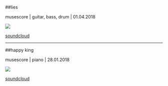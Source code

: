 ##lies

musescore | guitar, bass, drum | 01.04.2018

<img id="icon" src="@DIR_IMAGES@icon_sounds_lies.png"/>

[soundcloud](https://soundcloud.com/tom-tsagk/lies)

---

##happy king

musescore | piano | 28.01.2018

<img id="icon" src="@DIR_IMAGES@icon_sounds_happy-king.png"/>

[soundcloud](https://soundcloud.com/tom-tsagk/happy-king)
